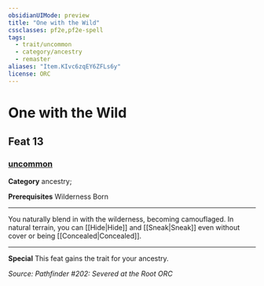 ```yaml
---
obsidianUIMode: preview
title: "One with the Wild"
cssclasses: pf2e,pf2e-spell
tags:
  - trait/uncommon
  - category/ancestry
  - remaster
aliases: "Item.KIvc6zqEY6ZFLs6y"
license: ORC
---
```

# One with the Wild
## Feat 13
### [uncommon](cool%20folder/Important%20stuff/Bestiary/zz_traits/uncommon.md "Uncommon Rarity Trait")

**Category** ancestry; 



**Prerequisites** Wilderness Born
* * *
You naturally blend in with the wilderness, becoming camouflaged. In natural terrain, you can [[Hide|Hide]] and [[Sneak|Sneak]] even without cover or being [[Concealed|Concealed]].

* * *

**Special** This feat gains the trait for your ancestry.

*Source: Pathfinder #202: Severed at the Root*
*ORC*